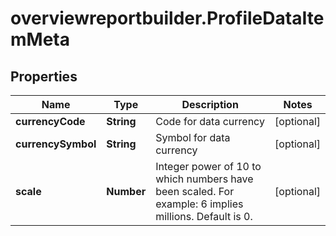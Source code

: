 # overviewreportbuilder.ProfileDataItemMeta

## Properties

Name | Type | Description | Notes
------------ | ------------- | ------------- | -------------
**currencyCode** | **String** | Code for data currency | [optional] 
**currencySymbol** | **String** | Symbol for data currency | [optional] 
**scale** | **Number** | Integer power of 10 to which numbers have been scaled. For example: 6 implies millions. Default is 0.  | [optional] 


